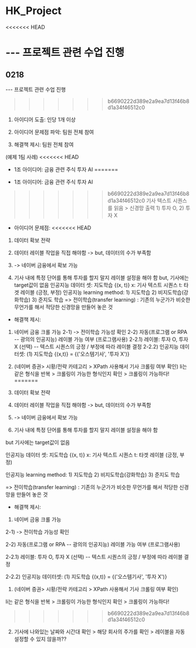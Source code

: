 # HK_Project

<<<<<<< HEAD

--- 프로젝트 관련 수업 진행
=======
## 0218


--- 프로젝트 관련 수업 진행

>>>>>>> b6690222d389e2a9ea7d13f46b8d1a34f46512c0
1. 아이디어 도출: 인당 1개 이상

2. 아이디어 문제점 파악: 팀원 전체 참여

3. 해결책 제시: 팀원 전체 참여


(예제 1팀 사례)
<<<<<<< HEAD
- 1조 아이디어: 금융 관련 주식 투자 AI
=======

- 1조 아이디어: 금융 관련 주식 투자 AI

>>>>>>> b6690222d389e2a9ea7d13f46b8d1a34f46512c0
기사 텍스트 시퀀스를 읽음 > 신경망 출력 1) 투자 O, 2) 투자 X


- 아이디어 문제점: 
<<<<<<< HEAD
1) 데이터 확보 전략 
2) 데이터 레이블 작업을 직접 해야함 -> but, 데이터의 수가 부족함 

1) -> 네이버 금융에서 확보 가능  
2) 기사 내에 특정 단어를 통해 투자를 할지 말지 레이블 설정을 해야 함
but, 기사에는 target값이 없음
인공지능 데이터 셋: 지도학습 {(x, t)} x: 기사 텍스트 시퀀스 t: 타겟 레이블 (긍정, 부정)
인공지능 learning method: 1) 지도학습 2) 비지도학습(강화학습) 3) 준지도 학습
=> 전이학습(transfer learning) : 기존의 누군가가 비슷한 무언가를 해서 적당한 신경망을 만들어 놓은 것

- 해결책 제시: 
1) 네이버 금융 크롤 가능 
2-1) -> 전이학습 가능성 확인
2-2) 자동(프로그램 or RPA -- 광의의 인공지능) 레이블 가능 여부 (프로그램사용)
2-2.1) 레이블: 투자 O, 투자 X (선택) -- 텍스트 시퀀스의 긍정 / 부정에 따라 레이블 결정
2-2.2) 인공지능 데이터셋: (1) 지도학습 {(x,t)} = {('오스템기사', '투자 X')}

1) (네이버 증권> 시황/전략 카테고리 > XPath 사용해서 기사 크롤링 여부 확인)
li는 같은 형식을 반복 > 크롤링이 가능한 형식인지 확인 > 크롤링이 가능하다!
=======

1) 데이터 확보 전략 

2) 데이터 레이블 작업을 직접 해야함 -> but, 데이터의 수가 부족함 

1) -> 네이버 금융에서 확보 가능 
 
2) 기사 내에 특정 단어를 통해 투자를 할지 말지 레이블 설정을 해야 함

but 기사에는 target값이 없음

인공지능 데이터 셋: 지도학습 {(x, t)} x: 기사 텍스트 시퀀스 t: 타겟 레이블 (긍정, 부정)

인공지능 learning method: 1) 지도학습 2) 비지도학습(강화학습) 3) 준지도 학습

=> 전이학습(transfer learning) : 기존의 누군가가 비슷한 무언가를 해서 적당한 신경망을 만들어 놓은 것

- 해결책 제시: 

1) 네이버 금융 크롤 가능 

2-1) -> 전이학습 가능성 확인

2-2) 자동(프로그램 or RPA -- 광의의 인공지능) 레이블 가능 여부 (프로그램사용)

2-2.1) 레이블: 투자 O, 투자 X (선택) -- 텍스트 시퀀스의 긍정 / 부정에 따라 레이블 결정

2-2.2) 인공지능 데이터셋: (1) 지도학습 {(x,t)} = {('오스템기사', '투자 X')}


1) (네이버 증권> 시황/전략 카테고리 > XPath 사용해서 기사 크롤링 여부 확인)

li는 같은 형식을 반복 > 크롤링이 가능한 형식인지 확인 > 크롤링이 가능하다!

>>>>>>> b6690222d389e2a9ea7d13f46b8d1a34f46512c0
2) 기사에 나와있는 날짜와 시간대 확인 > 해당 회사의 주가를 확인 > 레이블을 자동 설정할 수 있지 않을까??
